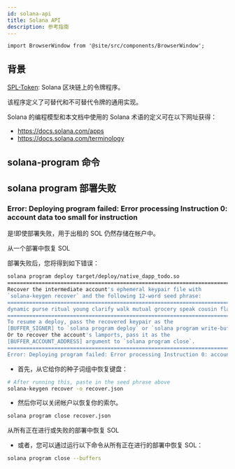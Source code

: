```yaml
---
id: solana-api
title: Solana API
description: 参考指南
---
```


```mdx-code-block
import BrowserWindow from '@site/src/components/BrowserWindow';
```

## 背景

[SPL-Token](https://spl.solana.com/token): Solana 区块链上的令牌程序。

该程序定义了可替代和不可替代令牌的通用实现。

Solana 的编程模型和本文档中使用的 Solana 术语的定义可在以下网址获得：

-   https://docs.solana.com/apps
-   https://docs.solana.com/terminology

<!--
注释掉的内容
```mdx-code-block
import useBaseUrl from '@docusaurus/useBaseUrl';
import ThemedImage from '@theme/ThemedImage';

<ThemedImage
  alt="Docusaurus themed image"
  sources={{
    light: useBaseUrl('/img/solana-spl-token.drawio.svg'),
    dark: useBaseUrl('/img/solana-spl-token.drawio.svg'),
  }}
/>
``` -->

## solana-program 命令

## solana program 部署失败

### Error: Deploying program failed: Error processing Instruction 0: account data too small for instruction

是!即使部署失败，用于出租的 SOL 仍然存储在帐户中。

从一个部署中恢复 SOL

部署失败后，您将得到如下错误：

```zsh
solana program deploy target/deploy/native_dapp_todo.so
==============================================================================
Recover the intermediate account's ephemeral keypair file with
`solana-keygen recover` and the following 12-word seed phrase:
==============================================================================
dynamic purse ritual young clarify walk mutual grocery speak cousin flash hole
==============================================================================
To resume a deploy, pass the recovered keypair as the
[BUFFER_SIGNER] to `solana program deploy` or `solana program write-buffer'.
Or to recover the account's lamports, pass it as the
[BUFFER_ACCOUNT_ADDRESS] argument to `solana program close`.
==============================================================================
Error: Deploying program failed: Error processing Instruction 0: account data too small for instruction
```

-   首先，从它给你的种子词组中恢复键盘：

```zsh
# After running this, paste in the seed phrase above
solana-keygen recover -o recover.json
```

-   然后你可以关闭帐户以恢复你的索尔。

```zsh
solana program close recover.json
```

从所有正在进行或失败的部署中恢复 SOL

-   或者，您可以通过运行以下命令从所有正在进行的部署中恢复 SOL：

```zsh
solana program close --buffers
```
